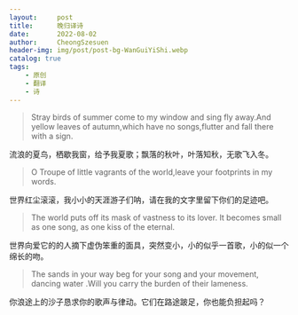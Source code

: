 ```yaml
---
layout:     post
title:      晚归译诗
date:       2022-08-02
author:     CheongSzesuen
header-img: img/post/post-bg-WanGuiYiShi.webp
catalog: true
tags:
    - 原创
    - 翻译
    - 诗
---
```


> Stray birds of summer come to my window and sing fly away.And yellow leaves of autumn,which have no songs,flutter and fall there with a sign. 

流浪的夏鸟，栖歇我窗，给予我夏歌；飘落的秋叶，叶落知秋，无歌飞入冬。

> O Troupe of little vagrants of the world,leave your footprints in my words. 

世界红尘滚滚，我小小的天涯游子们呐，请在我的文字里留下你们的足迹吧。

> The world puts off its mask of vastness to its lover. It becomes small as one song, as one kiss of the eternal. 

世界向爱它的的人摘下虚伪笨重的面具，突然变小，小的似乎一首歌，小的似一个绵长的吻。

> The sands in your way beg for your song and your movement, dancing water .Will you carry the burden of their lameness. 

你浪途上的沙子恳求你的歌声与律动。它们在路途跛足，你也能负担起吗？